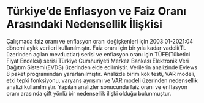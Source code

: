 # Türkiye’de Enflasyon ve Faiz Oranı Arasındaki Nedensellik İlişkisi

Çalışmada faiz oranı ve enflasyon oranı değişkenleri için 2003:01-2021:04 dönemi aylık verileri kullanılmıştır. Faiz oranı için bir yıla kadar vadeli(TL üzerinden açılan mevduatlar) serisi ve enflasyon oranı için TÜFE(Tüketici Fiyat Endeksi) serisi Türkiye Cumhuriyeti Merkez Bankası Elektronik Veri Dağıtım Sistemi(EVDS) üzerinden elde edilmiştir. Verilerin analizinde Eviews 8 paket programından yararlanılmıştır.
Analizde birim kök testi, VAR modeli, etki tepki fonksiyonu, varyans ayrışımı ve VAR modeli üzerinden nedensellik analizi kullanılmıştır. Yapılan analizler sonucunda faiz oranı ve enflasyon oranı arasında çift yönlü bir nedensellik ilişki olduğu bulunmuştur.
